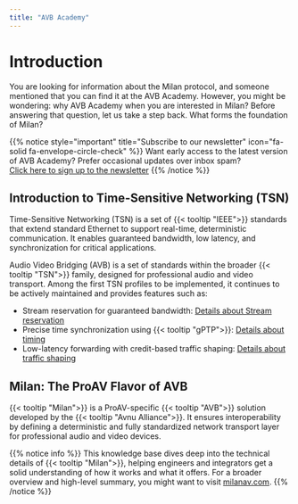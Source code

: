 ```yaml
---
title: "AVB Academy"
---
```


# Introduction

You are looking for information about the Milan protocol, and someone mentioned that you can find it at the AVB Academy. However, you might be wondering: why AVB Academy when you are interested in Milan? Before answering that question, let us take a step back. What forms the foundation of Milan?

{{% notice style="important" title="Subscribe to our newsletter" icon="fa-solid fa-envelope-circle-check" %}}
Want early access to the latest version of AVB Academy? Prefer occasional updates over inbox spam?  
[Click here to sign up to the newsletter](https://forms.gle/NvR2HfGVQesiAupG7)
{{% /notice %}}

## Introduction to Time-Sensitive Networking (TSN)

Time-Sensitive Networking (TSN) is a set of {{< tooltip "IEEE">}} standards that extend standard Ethernet to support real-time, deterministic communication. It enables guaranteed bandwidth, low latency, and synchronization for critical applications.

Audio Video Bridging (AVB) is a set of standards within the broader {{< tooltip "TSN">}} family, designed for professional audio and video transport. Among the first TSN profiles to be implemented, it continues to be actively maintained and provides features such as:

- Stream reservation for guaranteed bandwidth: [Details about Stream reservation](01_milan/03_traffic-shaping/stream-reservation/_index.en.md)
- Precise time synchronization using {{< tooltip "gPTP">}}: [Details about timing](01_milan/00_network-timing/_index.en.md)
- Low-latency forwarding with credit-based traffic shaping: [Details about traffic shaping](01_milan/03_traffic-shaping/fqtss/_index.en.md)

## Milan: The ProAV Flavor of AVB

{{< tooltip "Milan">}} is a ProAV-specific {{< tooltip "AVB">}} solution developed by the {{< tooltip "Avnu Alliance">}}. It ensures interoperability by defining a deterministic and fully standardized network transport layer for professional audio and video devices.

{{% notice info %}}
This knowledge base dives deep into the technical details of {{< tooltip "Milan">}}, helping engineers and integrators get a solid understanding of how it works and what it offers. For a broader overview and high-level summary, you might want to visit [milanav.com](https://milanav.com).
{{% /notice %}}